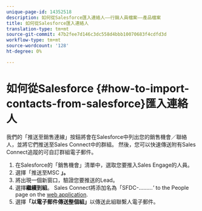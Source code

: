 ```yaml
---
unique-page-id: 14352518
description: 如何從Salesforce匯入連絡人——行銷人員檔案——產品檔案
title: 如何從Salesforce匯入連絡人
translation-type: tm+mt
source-git-commit: 47b2fee7d146c3dc558d4bbb10070683f4cdfd3d
workflow-type: tm+mt
source-wordcount: '128'
ht-degree: 0%

---
```



# 如何從Salesforce {#how-to-import-contacts-from-salesforce}匯入連絡人

我們的「推送至銷售連線」按鈕將會在Salesforce中列出您的銷售機會／聯絡人，並將它們推送至Sales Connect中的群組。 然後，您可以快速傳送附有Sales Connect追蹤的可自訂群組電子郵件。

1. 在Salesforce的「銷售機會」清單中，選取您要推入Sales Engage的人員。
1. 選擇「推送至MSC **」。**
1. 將出現一個新窗口，驗證您要推送的Lead。
1. 選擇&#x200B;**繼續到組**。 Sales Connect將添加名為「SFDC-.........*&#39;* to the People page on the  [web application](http://toutapp.com/).
1. 選擇&#x200B;**「以電子郵件傳送整個組」**&#x200B;以傳送此組聯繫人電子郵件。


